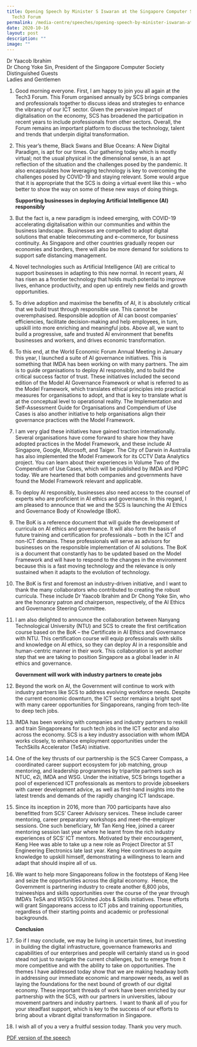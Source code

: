 ```yaml
---
title: Opening Speech by Minister S Iswaran at the Singapore Computer Society
  Tech3 Forum
permalink: /media-centre/speeches/opening-speech-by-minister-iswaran-at-the-singapore-computer-society-forum/
date: 2020-10-16
layout: post
description: ""
image: ""
---
```

Dr Yaacob Ibrahim   
Dr Chong Yoke Sin, President of the Singapore Computer Society   
Distinguished Guests   
Ladies and Gentlemen  
  
1. Good morning everyone. First, I am happy to join you all again at the Tech3 Forum. This Forum organised annually by SCS brings companies and professionals together to discuss ideas and strategies to enhance the vibrancy of our ICT sector. Given the pervasive impact of digitalisation on the economy, SCS has broadened the participation in recent years to include professionals from other sectors. Overall, the Forum remains an important platform to discuss the technology, talent and trends that underpin digital transformation.  
  
2. This year’s theme, Black Swans and Blue Oceans: A New Digital Paradigm, is apt for our times. Our gathering today which is mostly virtual; not the usual physical in the dimensional sense, is an apt reflection of the situation and the challenges posed by the pandemic. It also encapsulates how leveraging technology is key to overcoming the challenges posed by COVID-19 and staying relevant. Some would argue that it is appropriate that the SCS is doing a virtual event like this – who better to show the way on some of these new ways of doing things.  
  
     **Supporting businesses in deploying Artificial Intelligence (AI) responsibly**   
  
3. But the fact is, a new paradigm is indeed emerging, with COVID-19 accelerating digitalisation within our communities and within the business landscape.  Businesses are compelled to adopt digital solutions that enable telecommuting and e-commerce, for business continuity. As Singapore and other countries gradually reopen our economies and borders, there will also be more demand for solutions to support safe distancing management.  
  
4. Novel technologies such as Artificial Intelligence (AI) are critical to support businesses in adapting to this new normal. In recent years, AI has risen as a frontier technology that holds much potential to improve lives, enhance productivity, and open up entirely new fields and growth opportunities.   
  
5. To drive adoption and maximise the benefits of AI, it is absolutely critical that we build trust through responsible use. This cannot be overemphasised. Responsible adoption of AI can boost companies’ efficiencies, facilitate decision-making and help employees, in turn, upskill into more enriching and meaningful jobs. Above all, we want to build a progressive, safe and trusted AI environment that benefits businesses and workers, and drives economic transformation.  
  
6. To this end, at the World Economic Forum Annual Meeting in January this year, I launched a suite of AI governance initiatives. This is something that IMDA has been working on with many partners. The aim is to guide organisations to deploy AI responsibly, and to build the critical success factor of trust. These initiatives included the second edition of the Model AI Governance Framework or what is referred to as the Model Framework, which translates ethical principles into practical measures for organisations to adopt, and that is key to translate what is at the conceptual level to operational reality. The Implementation and Self-Assessment Guide for Organisations and Compendium of Use Cases is also another initiative to help organisations align their governance practices with the Model Framework.  
  
7. I am very glad these initiatives have gained traction internationally. Several organisations have come forward to share how they have adopted practices in the Model Framework, and these include AI Singapore, Google, Microsoft, and Taiger. The City of Darwin in Australia has also implemented the Model Framework for its CCTV Data Analytics project. You can learn about their experiences in Volume Two of the Compendium of Use Cases, which will be published by IMDA and PDPC today. We are heartened that both companies and governments have found the Model Framework relevant and applicable.   
  
8. To deploy AI responsibly, businesses also need access to the counsel of experts who are proficient in AI ethics and governance. In this regard, I am pleased to announce that we and the SCS is launching the AI Ethics and Governance Body of Knowledge (BoK).  
  
9. The BoK is a reference document that will guide the development of curricula on AI ethics and governance. It will also form the basis of future training and certification for professionals – both in the ICT and non-ICT domains. These professionals will serve as advisors for businesses on the responsible implementation of AI solutions. The BoK is a document that constantly has to be updated based on the Model Framework and will have to respond to the changes in the environment because this is a fast moving technology and the relevance is only sustained when it adapts to the evolution of technology.   
  
10. The BoK is first and foremost an industry-driven initiative, and I want to thank the many collaborators who contributed to creating the robust curricula. These include Dr Yaacob Ibrahim and Dr Chong Yoke Sin, who are the honorary patron and chairperson, respectively, of the AI Ethics and Governance Steering Committee.    

11. I am also delighted to announce the collaboration between Nanyang Technological University (NTU) and SCS to create the first certification course based on the BoK – the Certificate in AI Ethics and Governance with NTU. This certification course will equip professionals with skills and knowledge on AI ethics, so they can deploy AI in a responsible and human-centric manner in their work. This collaboration is yet another step that we are taking to position Singapore as a global leader in AI ethics and governance. 
    
	**Government will work with industry partners to create jobs**

12. Beyond the work on AI, the Government will continue to work with industry partners like SCS to address evolving workforce needs. Despite the current economic downturn, the ICT sector remains a bright spot with many career opportunities for Singaporeans, ranging from tech-lite to deep tech jobs.  
  
13. IMDA has been working with companies and industry partners to reskill and train Singaporeans for such tech jobs in the ICT sector and also across the economy. SCS is a key industry association with whom IMDA works closely, to enhance employment opportunities under the TechSkills Accelerator (TeSA) initiative.

14. One of the key thrusts of our partnership is the SCS Career Compass, a coordinated career support ecosystem for job matching, group mentoring, and leadership programmes by tripartite partners such as NTUC, e2i, IMDA and WSG. Under the initiative, SCS brings together a pool of experienced ICT professionals as mentors to provide jobseekers with career development advice, as well as first-hand insights into the latest trends and demands of the rapidly changing ICT landscape.   
  
15. Since its inception in 2016, more than 700 participants have also benefitted from SCS’ Career Advisory services. These include career mentoring, career preparatory workshops and meet-the-employer sessions. One such beneficiary, Mr Tan Keng Hee, joined a career mentoring session last year where he learnt from the rich industry experiences of SCS’ ICT mentors. Motivated by their encouragement, Keng Hee was able to take up a new role as Project Director at ST Engineering Electronics late last year. Keng Hee continues to acquire knowledge to upskill himself, demonstrating a willingness to learn and adapt that should inspire all of us.    
  
16. We want to help more Singaporeans follow in the footsteps of Keng Hee and seize the opportunities across the digital economy.  Hence, the Government is partnering industry to create another 6,800 jobs, traineeships and skills opportunities over the course of the year through IMDA’s TeSA and WSG’s SGUnited Jobs & Skills initiatives. These efforts will grant Singaporeans access to ICT jobs and training opportunities, regardless of their starting points and academic or professional backgrounds.   
  
     **Conclusion**  
  
17. So if I may conclude, we may be living in uncertain times, but investing in building the digital infrastructure, governance frameworks and capabilities of our enterprises and people will certainly stand us in good stead not just to navigate the current challenges, but to emerge from it more competitive and with the ability to take on opportunities. The themes I have addressed today show that we are making headway both in addressing our immediate economic and manpower needs, as well as laying the foundations for the next bound of growth of our digital economy. These important threads of work have been enriched by our partnership with the SCS, with our partners in universities, labour movement partners and industry partners.  I want to thank all of you for your steadfast support, which is key to the success of our efforts to bring about a vibrant digital transformation in Singapore.   
  
18. I wish all of you a very a fruitful session today. Thank you very much.

[PDF version of the speech](/files/Speeches%202020/opening%20speech%20by%20minister%20s%20iswaran%20at%20the%20singapore%20computer%20society%20tech3%20forum.pdf)